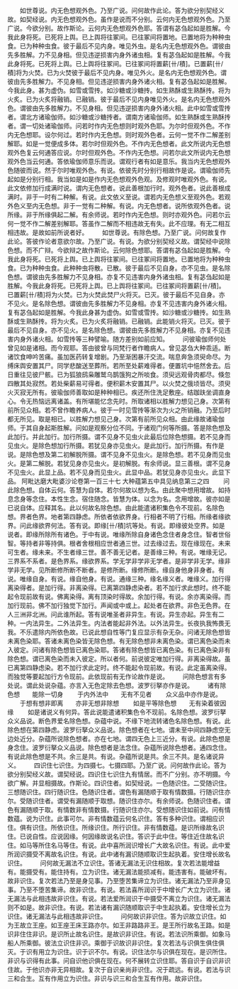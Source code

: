 <!-- { "loadSidebar": true } -->
　　如世尊说。内无色想观外色。乃至广说。问何故作此论。答为欲分别契经义故。如契经说。内无色想观外色。虽作是说而不分别。云何内无色想观外色。乃至广说。今欲分别。故作斯论。云何内无色想观外色耶。答谓有苾刍起如是胜解。今我此身将死。已死将上舆。已上舆将往冢间。已往冢间将置地。已置地将为种种虫食。已为种种虫食。彼于最后不见内身。唯见外虫。是名内无色想观外色。谓彼由先多胜解。力不见身相。但见违逆损害内身外诸虫相。复有苾刍起如是胜解。今我此身将死。已死将上舆。已上舆将往冢间。已往冢间将置薪[卄/積]。已置薪[卄/積]将为火焚。已为火焚彼于最后不见内身。唯见外火。是名内无色想观外色。谓彼由先多胜解力。不见身相。但见违逆损害内身外诸火相。复有苾刍起如是胜解。今我此身。甚为虚伪。如雪或雪抟。如沙糖或沙糖抟。如生熟酥或生熟酥抟。将为火炙。已为火炙将融销。已融销。彼于最后不见内身唯见外火。是名内无色想观外色。谓彼由先多胜解力。不见身相。但见违逆损害内身外诸火相。此中如雪或雪抟者。谓北方诸瑜伽师。如沙糖或沙糖抟者。谓南方诸瑜伽师。如生熟酥或生熟酥抟者。谓一切处诸瑜伽师。问若时作内无色想则时观外色耶。为尔时但观外色。不作内无色想耶。设尔何过。若时作内无色想。则时观外色者。云何一觉不作二解差别解耶。如是一觉便成多体。若尔时但观外色。不作内无色想者。此文所说内无色想观外色复云何通答应说。尔时但观外色。不作内无色想。问若尔此文所说内无色想观外色当云何通。答依瑜伽师意乐而说。谓观行者有如是意乐。我当内无色想观外色随彼而说。然于尔时唯观外色。有说。依彼先时分别行相故作是说。谓瑜伽师先起如是分别行相。我当如是如是作内无色想观外色观。及修观时唯观外色。有说。此文依修加行成满时说。谓内无色想者。说此善根加行时。观外色者。说此善根成满时。非于一时有二种解。有说。此文依义至说。谓若内无色想义至观外色。若观外色义至内无色想。非于一觉有二种解。有说。内无色想者。说所依观外色者。说所缘。非于所缘俱起二解。有余师说。若时作内无色想。则时亦观外色。问若尔云何一觉不作二解差别解耶。答虽作二解而不相违故无有失。此不应理。有无二相互相违故。是故如前所说者好。
　　如世尊说。有除色想。乃至广说。问何故复作此论。答彼作论者意欲尔故。乃至广说。有说。为欲分别契经义故。谓契经中说除色想。而不广辩。今欲辩之故作斯论。云何除色想耶。答谓有苾刍起如是胜解。今我此身将死。已死将上舆。已上舆将往冢间。已往冢间将置地。已置地将为种种虫食。已为种种虫食。此种种虫将散。已散。彼于最后不见自身。亦不见虫。是名除色想。谓彼由先多胜解力不见身相。亦复不见违害内身外诸虫相。复有苾刍起如是胜解。今我此身将死。已死将上舆。已上舆将往冢间。已往冢间将置薪[卄/積]。已置薪[卄/積]将为火焚。已为火焚此焚尸火将灭。已灭。彼于最后不见自身。亦不见火。是名除色想。谓彼由先多胜解力不见身相。亦复不见违害内身外诸火相。复有苾刍起如是胜解。今我此身甚为虚伪。如雪或雪抟。如沙糖或沙糖抟。如生熟酥或生熟酥抟。将为火炙。已为火炙将融销。已融销。此能销火将灭。已灭。彼于最后不见自身。亦不见火。是名除色想。谓彼由先多胜解力不见身相。亦复不见违害内身外诸火相。如雪抟等三种譬喻。随方差别如前应知。
　　问彼瑜伽师何处曾见如是诸相。而今观耶。答由彼曾与同梵行者作瞻病人。曾见苾刍大种乖适。断诸饮食呻吟苦痛。虽加医药转复增剧。乃至渐困暴汗交流。喘息奔急须臾命尽。为缚床舆安置其尸。同学悲酸送至葬所。若所至处薪难得者。便置坑中悒然舍去。后日重往见彼尸骸。已为狐狼鸱枭雕鹫乌鹊饿狗之所啖食。须臾远观骨肉都尽。倏忽四散其处寂然。若处柴薪易可得者。便积薪木安置其尸。以火焚之俄顷皆尽。须臾火灭寂无所有。彼瑜伽师善取如是种种相已。疾还所住洗足敷座。结跏趺坐调直身心。令无热恼远离诸盖。有所堪能忆念先时。所取诸相以胜解力想见己身。次第有前所见众相。若不曾作瞻养病人。彼于一时见雪抟等渐次为火之所销融。乃至后时都无所见。取是相已。以胜解力想见己身。次第有前所见众相。由此缘故诸瑜伽师。于其自身起斯胜解。问如是观察分位不同。于诸观门何等所摄。答是除色想及此加行。并此加行。加行所摄。谓不见身不见虫火此最后位除色想摄。若不见身而见虫火。是除色想加行所摄。若犹见身亦见虫火。是此加行。加行所摄。有作是说。是除色想及第二初解脱所摄。谓不见身不见虫火。是除色想。若不见身而见虫火。是第二解脱。若犹见身亦见虫火。是初解脱。有余师说。显三善根。谓不见身不见虫火。此显上品。若不见身而见虫火。此显中品。若犹见身亦见虫火。此显下品。
阿毗达磨大毗婆沙论卷第一百三十七
大种蕴第五中具见纳息第三之四
　　问此除色想。自体云何。答慧为自体。若尔何故以想为名。由此聚中想用增故。如持息念身等念住。本性生念。宿住随念。皆慧为体。以念为名。念用增故。彼亦如是已说自体。应释其名。此以何故名除色想。由此能遣诸积集色令不现前。名除色想。界者色界。地者第四静虑。所依者依欲界身。行相者不明了行相。所缘者缘欲界。问此缘欲界何法。答有说。即缘[卄/積]坑等处。有说。即缘彼处空界。如是说者。即缘所除所有诸色。于中有说。唯缘所除自身诸色念住者身念住。智者世俗智。等持者非等持俱。根者舍根相应世者通三世。过去缘过去。现在缘现在。未来可生者。缘未来。不生者缘三世。善不善无记者。是善缘三种。有说。唯缘无记。三界系不系者。是色界系。缘欲界系。学无学非学非无学者。是非学非无学。缘非学非无学。见所断修所断不断者。是修所断。缘修所断。缘自身他身非身者。有说。唯缘自身。有说。缘自他身。有说。通缘三种。缘名缘义者。唯缘义。加行得离染得者。是加行得。非离染得。已离第四静虑染者。若不加行求此想时。终不能起令现前故有说。佛离染得。离有顶染时得故。余加行得。有说。余亦离染得。而加行现前。佛不加行独觉下加行。声闻或中或上。起处者在欲界。非色无色界。在人三洲非北洲。问此谁所起。答有说唯圣者非异生。有说。异生亦起。异生有二种。一内法异生。二外法异生。内法者能起非外法。以外法异生。长夜执我怖畏无我。不乐遣除内所依色故。已说此想自性等门复应显示有杂无杂。问诸无除色想皆未离色染耶。答诸未离色染皆无除色想。有无除色想非未离色染。谓已离色染而未入彼定。问诸有除色想皆已离色染耶。答诸有除色想皆已离色染。有已离色染非有除色想。谓已离色染而未入彼定。所以者何。前说彼定唯加行得。非离染得故。虽已离第四静虑染。若不加行求此定时。终不能起令现前故。有说。此定虽离染得。而独觉等要起加行方令现前。此依现前有无作论故作是说。
　　问除色想言有多处说。谓此处说杂蕴。亦言入无色定除去色想。波罗衍拏亦作是说。
　　诸有除色想　　能除一切身
　　于内外法中　　无有不见者
　　众义品中亦作是说。
　　于想有想非即离　　亦非无想非除想
　　如是平等除色想　　无有染着彼因缘
　　如是诸说义有何异。答此说能遣诸积集色令不现前。名除色想。波罗衍拏众义品说。断色界爱名除色想。杂蕴中说。不缘下地流转诸色名除色想。有说。此除色想在第四静虑。波罗衍拏众义品说。除色想者在七地。谓未至中间四静虑空无边处近分。杂蕴所说除色想者。亦在七地。谓四无色上三近分。有说。此除色想是身念住。波罗衍拏众义品说。除色想者是法念住。杂蕴所说除色想者。通四念住。有说此除色想是不共。余三是共。有说。杂蕴所说是共。余三不共。是名诸说异义。
　　四识住七识住。为四摄七。七摄四耶。乃至广说。问何故作此论。答为欲分别契经义故。谓契经说。四识住七识住九有情居。而不广分别。亦不明摄。今欲广解。并显相摄故。作斯论。四识住者。如契经说。一色随识住。二受随识住。三想随识住。四行随识住。色随识住者。谓色有漏随顺于取有情数摄。行随识住亦尔。受随识住者。谓受有漏随顺于取想。随识住亦尔。有余师说。色随识住者。谓色有漏随顺于取。有情数非有情数摄。行随识住亦尔。受想随识住如前说。问有情数蕴。说为识住。此事可尔。非有情数蕴云何名识住。答有多种识住。谓相应识住。俱有识住。所依识住。所缘识住。所行识住。非有情数蕴。是识所缘故名识住。已说自性。应说因缘。何因缘故说名识住。答识于此中住。等住近住故名识住。如马等所住名马等住。有说。此中喜所润识增长广大故名识住。有说。此中爱所润识摄受不离故名识住。有说。此中诸有漏识随顺取识生起执着。安住增长故名识住。
　　问何故无漏法不立识住。答诸无漏法无识住相故。复次若法能增益有。能摄受有。能住持有。立为识住。诸无漏法能损减有。能违害有。能破坏有。故非识住。复次若法乃至是身见事。乃至堕苦集谛立为识住。诸无漏法乃至非身见事。乃至不堕苦集谛。故非识住。有说。若法喜所润识于中增长广大立为识住。诸无漏法与此相违故非识住。有说。若法爱所润识于中摄受不离立为识住。诸无漏法则不如是。故非识住。有说。若法诸有漏识随顺取识于中生起执着。安住增长立为识住。诸无漏法与此相违故非识住。
　　问何故识非识住。答为识故立识住。如为王故立王座。如王座王床王路亦尔。如王非路路非王。是王所行故名王路。如是识非住住非识。是识所止故名识住。是故识非识住。有说。若法识所乘御。如象马船人所乘御。彼法立识住非识。乘御于识故识非识住。复次若法与识俱生俱住俱灭。于识有用立为识住。识于识不尔。有说。识住法尔与识俱在现在。是识所住。非识与识得有此事。问自识他识俱在现在。何不展转立识住耶。答自识于自识非识住故。于他识亦非无异相故。复次于自识亲尚非识住。况于疏远。有说。若法与识三和合生。互有作用立为识住。非识与识三和合生互有作用。故非识住。
